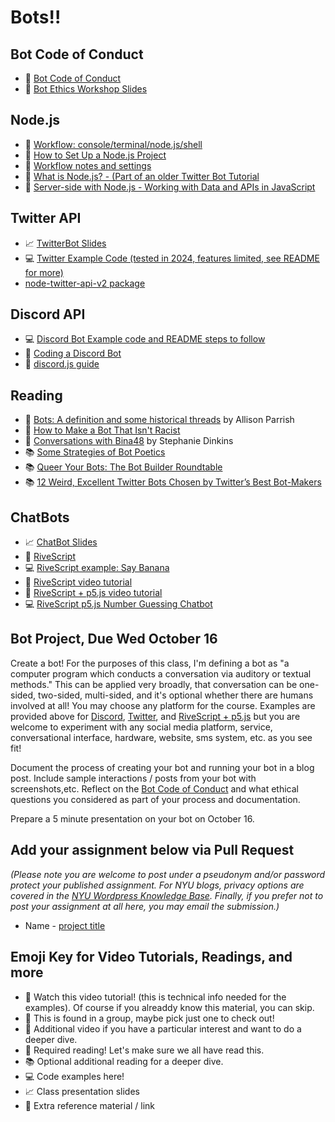 # Bots!!

## Bot Code of Conduct

- 🌈 [Bot Code of Conduct](https://github.com/Programming-from-A-to-Z/Bot-Code-of-Conduct)
- 🌈 [Bot Ethics Workshop Slides](https://docs.google.com/presentation/d/129BXVZucPVXcqYVnflFRdMSvptCPYYsYHHWrW3-D4LY/edit?usp=sharing)

## Node.js

- 🚨 [Workflow: console/terminal/node.js/shell](https://youtu.be/46WOuOrMwTQ)
- 🚨 [How to Set Up a Node.js Project](https://youtu.be/wM3TEvQn2hw)
- 📝 [Workflow notes and settings](https://github.com/CodingTrain/Discord-Bot-Examples/wiki/Workflow:-Terminal,-Shell,-Node,-VSCode)
- 🍿 [What is Node.js? - (Part of an older Twitter Bot Tutorial](https://youtu.be/RF5_MPSNAtU)
- 🍿 [Server-side with Node.js - Working with Data and APIs in JavaScript](https://youtu.be/wxbQP1LMZsw?list=PLRqwX-V7Uu6YxDKpFzf_2D84p0cyk4T7X)

## Twitter API

- 📈 [TwitterBot Slides](https://docs.google.com/presentation/d/1rL95AggCb0EG6sBhZ47OWWgI_t7Hllqbyt4AnD2c3-4/edit?usp=sharing)
- 💻 [Twitter Example Code (tested in 2024, features limited, see README for more)](https://github.com/Programming-from-A-to-Z/Twitter-Bots-Maybe)
- [node-twitter-api-v2 package](https://github.com/PLhery/node-twitter-api-v2)

## Discord API

- 💻 [Discord Bot Example code and README steps to follow](https://github.com/Programming-from-A-to-Z/Discord-Bot-Examples)
- 🚨 [Coding a Discord Bot](https://youtu.be/AvQcTjB3gPg)
- 📕 [discord.js guide](https://discordjs.guide/)

## Reading

- 📕 [Bots: A definition and some historical threads](https://points.datasociety.net/bots-a-definition-and-some-historical-threads-47738c8ab1ce) by Allison Parrish
- 📕 [How to Make a Bot That Isn't Racist](https://www.vice.com/en/article/mg7g3y/how-to-make-a-not-racist-bot)
- 📕 [Conversations with Bina48](https://www.stephaniedinkins.com/conversations-with-bina48.html) by Stephanie Dinkins
- 📚 [Some Strategies of Bot Poetics](https://harrygiles.org/2016/04/06/some-strategies-of-bot-poetics/)
- 📚 [Queer Your Bots: The Bot Builder Roundtable](http://www.autostraddle.com/queer-your-bots-the-bot-builder-roundtable-333806/)
- 📚 [12 Weird, Excellent Twitter Bots Chosen by Twitter’s Best Bot-Makers](http://nymag.com/following/2015/11/12-weirdest-funniest-smartest-twitter-bots.html)

## ChatBots

- 📈 [ChatBot Slides](https://docs.google.com/presentation/d/1NCeg8WJnH2RFU-VTMpYCffPGHkFRDAoED4LwK6affvI/edit?usp=sharing)
- 🔗 [RiveScript](https://www.rivescript.com/)
- 💻 [RiveScript example: Say Banana](https://editor.p5js.org/a2zitp/sketches/wMo5oiyVe)
- 🚨 [RiveScript video tutorial](https://www.youtube.com/watch?v=wf8w1BJb9Xc)
- 🍿 [RiveScript + p5.js video tutorial](https://www.youtube.com/watch?v=zGe1m_bLOFk)
- 💻 [RiveScript p5.js Number Guessing Chatbot](https://editor.p5js.org/codingtrain/sketches/_XqFRhtaK)

## Bot Project, Due Wed October 16

Create a bot! For the purposes of this class, I'm defining a bot as "a computer program which conducts a conversation via auditory or textual methods." This can be applied very broadly, that conversation can be one-sided, two-sided, multi-sided, and it's optional whether there are humans involved at all! You may choose any platform for the course. Examples are provided above for [Discord](#discord-api), [Twitter](#twitter-api), and [RiveScript + p5.js](#chatbots) but you are welcome to experiment with any social media platform, service, conversational interface, hardware, website, sms system, etc. as you see fit!

Document the process of creating your bot and running your bot in a blog post. Include sample interactions / posts from your bot with screenshots,etc. Reflect on the [Bot Code of Conduct](https://github.com/Programming-from-A-to-Z/Bot-Code-of-Conduct/blob/main/README.md) and what ethical questions you considered as part of your process and documentation.

Prepare a 5 minute presentation on your bot on October 16.

## Add your assignment below via Pull Request

_(Please note you are welcome to post under a pseudonym and/or password protect your published assignment. For NYU blogs, privacy options are covered in the [NYU Wordpress Knowledge Base](https://wp.nyu.edu/knowledge/). Finally, if you prefer not to post your assignment at all here, you may email the submission.)_

- Name - [project title](url)

## Emoji Key for Video Tutorials, Readings, and more

- 🚨 Watch this video tutorial! (this is technical info needed for the examples). Of course if you alreaddy know this material, you can skip.
- 🔢 This is found in a group, maybe pick just one to check out!
- 🍿 Additional video if you have a particular interest and want to do a deeper dive.
- 📕 Required reading! Let's make sure we all have read this.
- 📚 Optional additional reading for a deeper dive.
- 💻 Code examples here!
- 📈 Class presentation slides
- 🔗 Extra reference material / link
